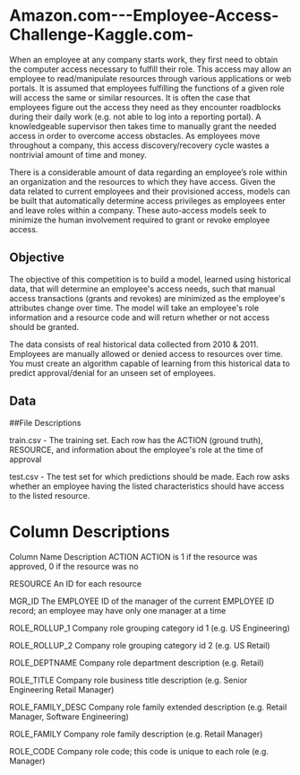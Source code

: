 # Amazon.com---Employee-Access-Challenge-Kaggle.com-

When an employee at any company starts work, they first need to obtain the computer access necessary to fulfill their role. This access may allow an employee to read/manipulate resources through various applications or web portals. It is assumed that employees fulfilling the functions of a given role will access the same or similar resources. It is often the case that employees figure out the access they need as they encounter roadblocks during their daily work (e.g. not able to log into a reporting portal). A knowledgeable supervisor then takes time to manually grant the needed access in order to overcome access obstacles. As employees move throughout a company, this access discovery/recovery cycle wastes a nontrivial amount of time and money.

There is a considerable amount of data regarding an employee’s role within an organization and the resources to which they have access. Given the data related to current employees and their provisioned access, models can be built that automatically determine access privileges as employees enter and leave roles within a company. These auto-access models seek to minimize the human involvement required to grant or revoke employee access.

## Objective

The objective of this competition is to build a model, learned using historical data, that will determine an employee's access needs, such that manual access transactions (grants and revokes) are minimized as the employee's attributes change over time. The model will take an employee's role information and a resource code and will return whether or not access should be granted.

The data consists of real historical data collected from 2010 & 2011.  Employees are manually allowed or denied access to resources over time. You must create an algorithm capable of learning from this historical data to predict approval/denial for an unseen set of employees. 

## Data 
##File Descriptions

train.csv - The training set. Each row has the ACTION (ground truth), RESOURCE, and information about the employee's role at the time of approval

test.csv - The test set for which predictions should be made.  Each row asks whether an employee having the listed characteristics should have access to the listed resource.

# Column Descriptions

Column Name	Description
ACTION	ACTION is 1 if the resource was approved, 0 if the resource was no

RESOURCE	An ID for each resource

MGR_ID	The EMPLOYEE ID of the manager of the current EMPLOYEE ID record; an employee may have only one manager at a time

ROLE_ROLLUP_1	Company role grouping category id 1 (e.g. US Engineering)

ROLE_ROLLUP_2	Company role grouping category id 2 (e.g. US Retail)

ROLE_DEPTNAME	Company role department description (e.g. Retail)

ROLE_TITLE	Company role business title description (e.g. Senior Engineering Retail Manager)

ROLE_FAMILY_DESC	Company role family extended description (e.g. Retail Manager, Software Engineering)

ROLE_FAMILY	Company role family description (e.g. Retail Manager)

ROLE_CODE	Company role code; this code is unique to each role (e.g. Manager)
